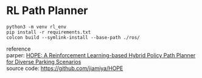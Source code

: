 # RL Path Planner 

```
python3 -m venv rl_env
pip install -r requirements.txt
colcon build --symlink-install --base-path ./ros/
```

reference  
parper: [HOPE: A Reinforcement Learning-based Hybrid Policy Path Planner for Diverse Parking Scenarios](https://arxiv.org/abs/2405.20579)  
source code: https://github.com/jiamiya/HOPE